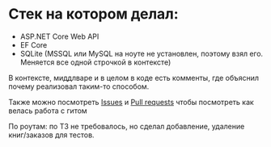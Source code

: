 # Стек на котором делал:
- ASP.NET Core Web API <br/>
- EF Core <br/>
- SQLite (MSSQL или MySQL на ноуте не установлен, поэтому взял его. Меняется все одной строчкой в контексте)

В контексте, миддлваре и в целом в коде есть комменты, где объяснил почему реализовал таким-то способом.

Также можно посмотреть [Issues](https://github.com/egorrrmiller/kaspel/issues) и [Pull requests](https://github.com/egorrrmiller/kaspel/pulls) чтобы посмотреть как велась работа с гитом

По роутам: по ТЗ не требовалось, но сделал добавление, удаление книг/заказов для тестов. 

